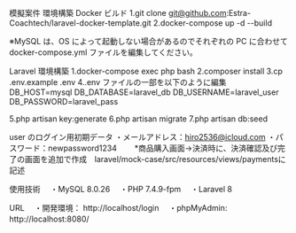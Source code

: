 模擬案件
環境構築
Docker ビルド
 1.git clone git@github.com:Estra-Coachtech/laravel-docker-template.git
 2.docker-compose up -d --build

 ※MySQL は、OS によって起動しない場合があるのでそれぞれの PC に合わせて docker-compose.yml ファイルを編集してください。

Laravel 環境構築
 1.docker-compose exec php bash
 2.composer install
 3.cp .env.example .env
 4..env ファイルの一部を以下のように編集
    DB_HOST=mysql
    DB_DATABASE=laravel_db
    DB_USERNAME=laravel_user
    DB_PASSWORD=laravel_pass

 5.php artisan key:generate
 6.php artisan migrate
 7.php artisan db:seed

user のログイン用初期データ
 ・メールアドレス：hiro2536@icloud.com
 ・パスワード：newpassword1234
　　*商品購入画面→決済時に、決済確認及び完了の画面を追加で作成　laravel/mock-case/src/resources/views/paymentsに記述

使用技術
　・MySQL 8.0.26
　・PHP 7.4.9-fpm
　・Laravel 8

URL
　・開発環境： http://localhost/login
　・phpMyAdmin: http://localhost:8080/
　
　
